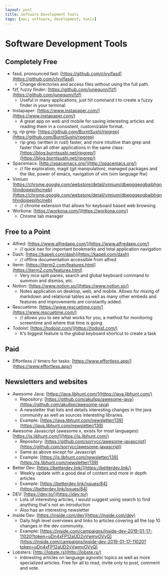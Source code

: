 ```yaml
---
layout: post
title: Software Development Tools
tags: [mac, software, development, tools]
---
```

# Software Development Tools
## Completely Free
- fasd, pronounced fast: [https://github.com/clvv/fasd](https://github.com/clvv/fasd)
    - Change directories and access files without using the full path.
- fzf, fuzzy finder: [https://github.com/junegunn/fzf](https://github.com/junegunn/fzf)
    - Useful in many applications, just hit command t to create a fuzzy finder in your terminal.
- Instapaper: [https://www.instapaper.com/](https://www.instapaper.com/)
    - A great app on web and mobile for saving interesting articles and reading them in a consistent, customizable format.
- rg, rip grep: [https://github.com/BurntSushi/ripgrep](https://github.com/BurntSushi/ripgrep)
    - rip grep (written in rust) faster, and more intuitive than grep and faster than all other applications in the same class: [https://blog.burntsushi.net/ripgrep/](https://blog.burntsushi.net/ripgrep/)
- Spacemacs: [http://spacemacs.org/](http://spacemacs.org/)
    - // file exploration, magit (git manipulation), managed packages and the like, power of emacs, navigation of vim (vim language ftw)
- Vimium [https://chrome.google.com/webstore/detail/vimium/dbepggeogbaibhgnhhndojpepiihcmeb](https://chrome.google.com/webstore/detail/vimium/dbepggeogbaibhgnhhndojpepiihcmeb)
    - // chrome extension that allows for keyboard based web browsing
- Workona: [https://workona.com/](https://workona.com/)
    - Chrome tab manager
## Free to a Point
- Alfred: [https://www.alfredapp.com/](https://www.alfredapp.com/)
    - // quick nav for important bookmarks and total application navigation
- Dash: [https://kapeli.com/dash](https://kapeli.com/dash)
    - // offline documentation accessible from alfred
- Iterm: [https://iterm2.com/features.html](https://iterm2.com/features.html)
    - Very nice split panes, search and global keyboard command to summon and dismiss, etc.
- Notion: [https://www.notion.so/](https://www.notion.so/)
    - Notes application on desktop, web, and mobile. Allows for mixing of markdown and relational tables as well as many other embeds and features and improvements are constantly added.
- Rescuetime: [https://www.rescuetime.com/](https://www.rescuetime.com/)
    - // allows you to see what works for you, a method for monitoring screentime and where that time is going
- Todoist: [https://todoist.com/](https://todoist.com/)
    - It's biggest feature is the global keyboard shortcut to create a task
## Paid
- Effortless // timers for tasks: [https://www.effortless.app/](https://www.effortless.app/)
## Newsletters and websites
- Awesome Java: [https://java.libhunt.com/](https://java.libhunt.com/)
    - Repository: [https://github.com/akullpp/awesome-java](https://github.com/akullpp/awesome-java)
    - A newsletter that lists and details interesting changes in the java community as well as sources interesting libraries.
    - Example: [https://java.libhunt.com/newsletter/139](https://java.libhunt.com/newsletter/139)
- Awesome Javascript (awesome x, exists for most languages): [https://js.libhunt.com/](https://js.libhunt.com/)
    - Repository: [https://github.com/sorrycc/awesome-javascript](https://github.com/sorrycc/awesome-javascript)
    - Same as above except for Javascript
    - Example: [https://js.libhunt.com/newsletter/139](https://js.libhunt.com/newsletter/139)
- Better Dev: [https://betterdev.link/](https://betterdev.link/)
    - Weekly update with a good deal of content and more in depth articles
    - Example: [https://betterdev.link/issues/84](https://betterdev.link/issues/84)
- DEV: [https://dev.to/](https://dev.to/)
    - Lots of interesting articles, I would suggest using search to find anything that's not an introduction
    - Also has an interesting newsletter
- Inside Dev: [https://inside.com/dev](https://inside.com/dev)
    - Daily high level overviews and links to articles covering all the top 10 changes in the dev community.
    - Example: [https://inside.com/campaigns/inside-dev-2019-01-17-11020?token=uDn4xFP12aUD2yVwmvOVyQ](https://inside.com/campaigns/inside-dev-2019-01-17-11020?token=uDn4xFP12aUD2yVwmvOVyQ)
- Lobsters: [http://lobste.rs](http://lobste.rs/)
    - Interesting articles on language agnostic topics as well as more specialized articles. Free for all to read, invite only to post, comment and vote.

